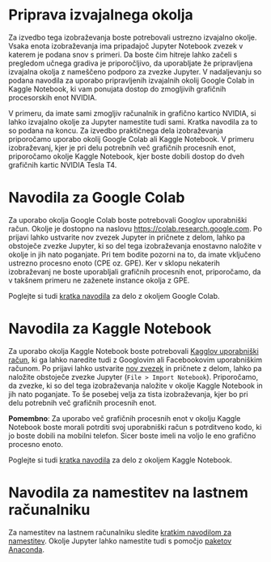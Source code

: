 # Priprava izvajalnega okolja

Za izvedbo tega izobraževanja boste potrebovali ustrezno izvajalno okolje. Vsaka enota izobraževanja ima pripadajoč Jupyter Notebook zvezek v katerem je podana snov s primeri. Da boste čim hitreje lahko začeli s pregledom učnega gradiva je priporočljivo, da uporabljate že pripravljena izvajalna okolja z nameščeno podporo za zvezke Jupyter. V nadaljevanju so podana navodila za uporabo pripravljenih izvajalnih okolij Google Colab in Kaggle Notebook, ki vam ponujata dostop do zmogljivih grafičnih procesorskih enot NVIDIA. 

V primeru, da imate sami zmogljiv računalnik in grafično kartico NVIDIA, si lahko izvajalno okolje za Jupyter namestite tudi sami. Kratka navodila za to so podana na koncu. Za izvedbo praktičnega dela izobraževanja priporočamo uporabo okolij Google Colab ali Kaggle Notebook. V primeru izobraževanj, kjer je pri delu potrebnih več grafičnih procesnih enot, priporočamo okolje Kaggle Notebook, kjer boste dobili dostop do dveh grafičnih kartic NVIDIA Tesla T4. 

# Navodila za Google Colab

Za uporabo okolja Google Colab boste potrebovali Googlov uporabniški račun. Okolje je dostopno na naslovu https://colab.research.google.com. Po prijavi lahko ustvarite nov zvezek Jupyter in pričnete z delom, lahko pa obstoječe zvezke Jupyter, ki so del tega izobraževanja enostavno naložite v okolje in jih nato poganjate. Pri tem bodite pozorni na to, da imate vključeno ustrezno procesno enoto (CPE oz. GPE). Ker v sklopu nekaterih izobraževanj ne boste uporabljali grafičnih procesnih enot, priporočamo, da v takšnem primeru ne zaženete instance okolja z GPE. 

Poglejte si tudi [kratka navodila](https://www.geeksforgeeks.org/how-to-use-google-colab/) za delo z okoljem Google Colab.

# Navodila za Kaggle Notebook

Za uporabo okolja Kaggle Notebook boste potrebovali [Kagglov uporabniški račun](https://www.kaggle.com/account/login?phase=startSignInTab&returnUrl=%2F), ki ga lahko naredite tudi z Googlovim ali Facebookovim uporabniškim računom. Po prijavi lahko ustvarite [nov zvezek](https://www.kaggle.com/code/new) in pričnete z delom, lahko pa naložite obstoječe zvezke Jupyter (``File > Import Notebook``). Priporočamo, da zvezke, ki so del tega izobraževanja naložite v okolje Kaggle Notebook in jih nato poganjate. To še posebej velja za tista izobraževanja, kjer bo pri delu potrebnih več grafičnih procesnih enot. 

**Pomembno**: Za uporabo več grafičnih procesnih enot v okolju Kaggle Notebook boste morali potrditi svoj uporabniški račun s potrditveno kodo, ki jo boste dobili na mobilni telefon. Sicer boste imeli na voljo le eno grafično procesno enoto.

Poglejte si tudi [kratka navodila](https://www.kaggle.com/docs/notebooks) za delo z okoljem Kaggle Notebook. 

# Navodila za namestitev na lastnem računalniku

Za namestitev na lastnem računalniku sledite [kratkim navodilom za namestitev](https://jupyter.org/install). Okolje Jupyter lahko namestite tudi s pomočjo [paketov Anaconda](https://docs.anaconda.com/free/anaconda/install/index.html). 
